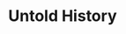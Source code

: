 ---
pid: Ch446
title: Untold History
location_transcription: North Philadelphia
zipcode: '19211'
outside_phl: 'X STUNG TRENG PROVINCE '
neighborhood: 
age: '18'
age_range: 13-19
instagram: 
image_file_name: Ch_446.jpg
proposal_transcription: |-
  '-move monument related to women in history & black history (or a combo #intersectionality)
  -diversity = IMPORTANT
topic: African Americans,Inclusivity,Women
topic_summary: 0, 0, 0
type: Other No Form
keywords_other: 
credit: Delanny Chaffin
image_labels: 
twitter: 
facebook: 
permalink: "/monuments/ch446/"
layout: item-page
---